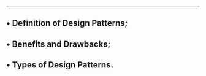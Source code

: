 ---------------------------------------------------------------
• Definition of Design Patterns;
------------------------------------------------------------
• Benefits and Drawbacks;
-------------------------------------------------------------
• Types of Design Patterns.
-----------------------------------------------------------
